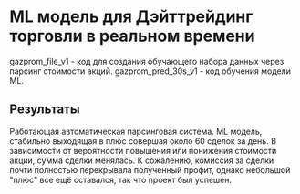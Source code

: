 # ML модель для Дэйттрейдинг торговли в реальном времени

gazprom_file_v1 - код для создания обучающего набора данных через парсинг стоимости акций.
gazprom_pred_30s_v1 - код обучения модели ML.

## Результаты
Работающая автоматическая парсинговая система.
ML модель, стабильно выходящая в плюс совершая около 60 сделок за день. В зависимости от вероятности повышения или понижения стоимости акции, сумма сделки менялась. К сожалению, комиссия за сделки почти полностью перекрывала полученный профит, однако небольшой "плюс" все ещё оставался, так что проект был успешен.
